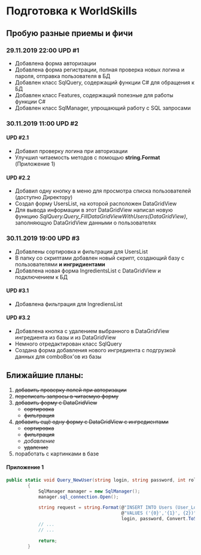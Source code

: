 # Подготовка к WorldSkills
## Пробую разные приемы и фичи
### 29.11.2019 22:00 UPD #1
* Добавлена форма авторизации
* Добавлена форма регистрации, полная проверка новых логина и пароля, отправка пользователя в БД
* Добавлен класс SqlQuery, содержащий функции C# для обращения к БД
* Добавлен класс Features, содержащий полезные для работы функции C#
* Добавлен класс SqlManager, упрощающий работу с SQL запросами
### 30.11.2019 11:00 UPD #2 
#### UPD #2.1 
* Добавил проверку логина при авторизации
* Улучшил читаемость методов с помощью **string.Format** (Приложение 1)
#### UPD #2.2 
* Добавил одну кнопку в меню для просмотра списка пользователей (доступно Директору)
* Создал форму UsersList, на которой расположен DataGridView
* Для вывода информации в этот DataGridView написал новую функцию *SqlQuery.Query_FillDataGridViewWithUsers(DataGridView)*, заполняющую DataGridView данными о пользователях
### 30.11.2019 19:00 UPD #3 
* Добавлены сортировка и фильтрация для UsersList
* В папку со скриптами добавлен новый скрипт, создающий базу с пользователями **и ингридиентами**
* Добавлена новая форма IngredientsList с DataGridView и подключением к БД
#### UPD #3.1 
* Добавлена фильтрация для IngrediensList
#### UPD #3.2
* Добавлена кнопка с удалением выбранного в DataGridView ингредиента из базы и из DataGridView
* Немного отредактирован класс SqlQuery
* Создана форма добавления нового ингредиента с подгрузкой данных для comboBox'ов из базы
## Ближайшие планы:
1. <del>добавить проверку полей при авторизации</del>
1. <del>переписать запросы в читаемую форму</del>
1. <del>добавить форму с DataGridView</del>
    * <del>сортировка</del>
    * <del>фильтрация</del>
2. <del>добавить ещё одну форму с DataGridView с ингредиентами</del>
    * <del>сортировка</del>
    * <del>фильтрация</del>
    * *добавление*
    * <del>удаление</del>
3. поработать с картинками в базе


#### Приложение 1 ####
```csharp
public static void Query_NewUser(string login, string password, int role)
        {
            SqlManager manager = new SqlManager();
            manager.sql_connection.Open();

            string request = string.Format(@"INSERT INTO Users (User_Login, User_Password, Role_ID) " +
                                           @"VALUES ('{0}','{1}', {2})", 
                                           login, password, Convert.ToString(role));
            // ...
            // ...

            return;
        }
```
